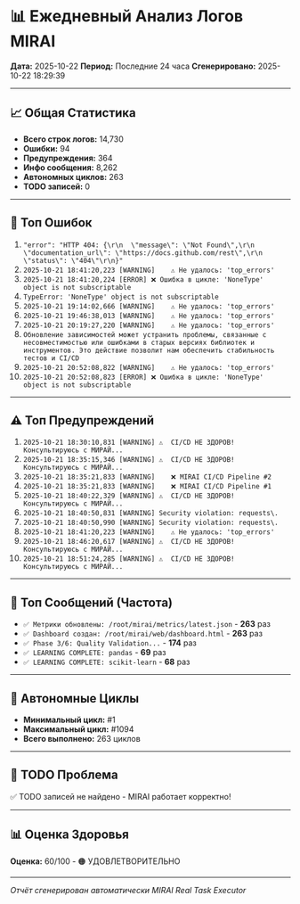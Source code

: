 # 📊 Ежедневный Анализ Логов MIRAI

**Дата:** 2025-10-22
**Период:** Последние 24 часа
**Сгенерировано:** 2025-10-22 18:29:39

---

## 📈 Общая Статистика

- **Всего строк логов:** 14,730
- **Ошибки:** 94
- **Предупреждения:** 364
- **Инфо сообщения:** 8,262
- **Автономных циклов:** 263
- **TODO записей:** 0

---

## 🔴 Топ Ошибок

1. `"error": "HTTP 404: {\r\n  \"message\": \"Not Found\",\r\n  \"documentation_url\": \"https://docs.github.com/rest\",\r\n  \"status\": \"404\"\r\n}"`
2. `2025-10-21 18:41:20,223 [WARNING]    ⚠️ Не удалось: 'top_errors'`
3. `2025-10-21 18:41:20,224 [ERROR] ❌ Ошибка в цикле: 'NoneType' object is not subscriptable`
4. `TypeError: 'NoneType' object is not subscriptable`
5. `2025-10-21 19:14:02,666 [WARNING]    ⚠️ Не удалось: 'top_errors'`
6. `2025-10-21 19:46:38,013 [WARNING]    ⚠️ Не удалось: 'top_errors'`
7. `2025-10-21 20:19:27,220 [WARNING]    ⚠️ Не удалось: 'top_errors'`
8. `Обновление зависимостей может устранить проблемы, связанные с несовместимостью или ошибками в старых версиях библиотек и инструментов. Это действие позволит нам обеспечить стабильность тестов и CI/CD `
9. `2025-10-21 20:52:08,822 [WARNING]    ⚠️ Не удалось: 'top_errors'`
10. `2025-10-21 20:52:08,823 [ERROR] ❌ Ошибка в цикле: 'NoneType' object is not subscriptable`

---

## ⚠️ Топ Предупреждений

1. `2025-10-21 18:30:10,831 [WARNING] ⚠️  CI/CD НЕ ЗДОРОВ! Консультируюсь с МИРАЙ...`
2. `2025-10-21 18:35:15,346 [WARNING] ⚠️  CI/CD НЕ ЗДОРОВ! Консультируюсь с МИРАЙ...`
3. `2025-10-21 18:35:21,833 [WARNING]    ❌ MIRAI CI/CD Pipeline #2`
4. `2025-10-21 18:35:21,833 [WARNING]    ❌ MIRAI CI/CD Pipeline #1`
5. `2025-10-21 18:40:22,329 [WARNING] ⚠️  CI/CD НЕ ЗДОРОВ! Консультируюсь с МИРАЙ...`
6. `2025-10-21 18:40:50,831 [WARNING] Security violation: requests\.`
7. `2025-10-21 18:40:50,990 [WARNING] Security violation: requests\.`
8. `2025-10-21 18:41:20,223 [WARNING]    ⚠️ Не удалось: 'top_errors'`
9. `2025-10-21 18:46:20,617 [WARNING] ⚠️  CI/CD НЕ ЗДОРОВ! Консультируюсь с МИРАЙ...`
10. `2025-10-21 18:51:24,285 [WARNING] ⚠️  CI/CD НЕ ЗДОРОВ! Консультируюсь с МИРАЙ...`

---

## 💬 Топ Сообщений (Частота)

- `✅ Метрики обновлены: /root/mirai/metrics/latest.json` - **263** раз
- `✅ Dashboard создан: /root/mirai/web/dashboard.html` - **263** раз
- `✅ Phase 3/6: Quality Validation...` - **174** раз
- `✅ LEARNING COMPLETE: pandas` - **69** раз
- `✅ LEARNING COMPLETE: scikit-learn` - **68** раз

---

## 🔄 Автономные Циклы

- **Минимальный цикл:** #1
- **Максимальный цикл:** #1094
- **Всего выполнено:** 263 циклов

---

## 🚨 TODO Проблема

✅ TODO записей не найдено - MIRAI работает корректно!

---

## 📊 Оценка Здоровья

**Оценка:** 60/100 - 🟠 УДОВЛЕТВОРИТЕЛЬНО

---

*Отчёт сгенерирован автоматически MIRAI Real Task Executor*
